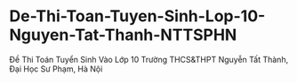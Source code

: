 # De-Thi-Toan-Tuyen-Sinh-Lop-10-Nguyen-Tat-Thanh-NTTSPHN
Đề Thi Toán Tuyển Sinh Vào Lớp 10 Trường THCS&amp;THPT Nguyễn Tất Thành, Đại Học Sư Phạm, Hà Nội
